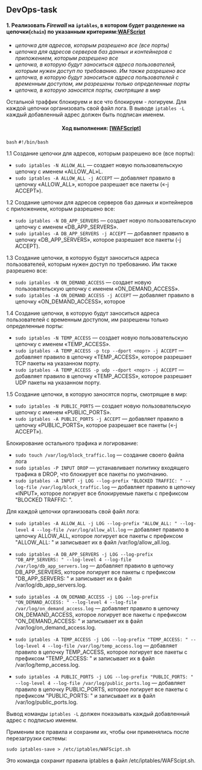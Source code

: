 ## DevOps-task

#### 1. Реализовать _Firewall_ на `iptables`, в котором будет разделение на цепочки(`chain`) по указанным критериям:[WAFScript](https://github.com/igmsecure/DevOps-task/tree/main/WAFScript)

- _цепочка для адресов, которым разрешено все (все порты)_
- _цепочка для адресов серверов баз данных и контейнеров с приложением, которым разрешено все_
- _цепочка, в которую будут заноситься адреса пользователей, которым нужен доступ по требованию. Им также разрешено все_
- _цепочка, в которую будут заноситься адреса пользователей с временным доступом, им разрешены только определенные порты_
- _цепочка, в которую заносятся порты, смотрящие в мир_

Остальной траффик блокируем и все что блокируем - логируем. Для каждой цепочки организовать свой файл лога. 
В выводе `iptables -L` каждый добавленный адрес должен быть подписан именем.

<h4 align="center">
  Ход выполнения: <a href="https://github.com/igmsecure/DevOps-task/tree/main/WAFScript" target="_blank">[WAFScript]</a> 
</h4>

`bash`
`#!/bin/bash`

1.1 Создание цепочки для адресов, которым разрешено все (все порты):

- `sudo iptables -N ALLOW_ALL` — создает новую пользовательскую цепочку с именем «ALLOW_AL»L.
- `sudo iptables -A ALLOW_ALL -j ACCEPT` — добавляет правило в цепочку «ALLOW_ALL», которое разрешает все пакеты («-j ACCEPT»).


1.2 Создание цепочки для адресов серверов баз данных и контейнеров с приложением, которым разрешено все:

- `sudo iptables -N DB_APP_SERVERS` — создает новую пользовательскую цепочку с именем «DB_APP_SERVERS».
- `sudo iptables -A DB_APP_SERVERS -j ACCEPT` — добавляет правило в цепочку «DB_APP_SERVERS», которое разрешает все пакеты (-j ACCEPT).


1.3 Создание цепочки, в которую будут заноситься адреса пользователей, которым нужен доступ по требованию. Им также разрешено все:

- `sudo iptables -N ON_DEMAND_ACCESS` — создает новую пользовательскую цепочку с именем «ON_DEMAND_ACCESS».
- `sudo iptables -A ON_DEMAND_ACCESS -j ACCEPT` — добавляет правило в цепочку «ON_DEMAND_ACCESS», которое

1.4 Создание цепочки, в которую будут заноситься адреса пользователей с временным доступом, им разрешены только определенные порты:

- `sudo iptables -N TEMP_ACCESS` — создает новую пользовательскую цепочку с именем «TEMP_ACCESS».
- `sudo iptables -A TEMP_ACCESS -p tcp --dport <порт> -j ACCEPT` — добавляет правило в цепочку «TEMP_ACCESS», которое разрешает TCP пакеты на указанном порту.
- `sudo iptables -A TEMP_ACCESS -p udp --dport <порт> -j ACCEPT` — добавляет правило в цепочку «TEMP_ACCESS», которое разрешает UDP пакеты на указанном порту.


1.5 Создание цепочки, в которую заносятся порты, смотрящие в мир:

- `sudo iptables -N PUBLIC_PORTS` — создает новую пользовательскую цепочку с именем «PUBLIC_PORTS».
- `sudo iptables -A PUBLIC_PORTS -j ACCEPT` — добавляет правило в цепочку «PUBLIC_PORTS», которое разрешает все пакеты («-j ACCEPT»).


Блокирование остального трафика и логирование:

- `sudo touch /var/log/block_traffic.log` — создание своего файла лога
- `sudo iptables -P INPUT DROP` — устанавливает политику входящего трафика в DROP, что блокирует все пакеты по умолчанию.
- `sudo iptables -A INPUT -j LOG --log-prefix "BLOCKED TRAFFIC: " --log-file /var/log/block_traffic.log` — добавляет правило в цепочку «INPUT», которое логирует все блокируемые пакеты с префиксом "BLOCKED TRAFFIC: ".


Для каждой цепочки организовать свой файл лога:

- `sudo iptables -A ALLOW_ALL -j LOG --log-prefix "ALLOW_ALL: " --log-level 4 --log-file /var/log/allow_all.log` — добавляет правило в цепочку ALLOW_ALL, которое логирует все пакеты с префиксом "ALLOW_ALL: " и записывает их в файл /var/log/allow_all.log.


- `sudo iptables -A DB_APP_SERVERS -j LOG --log-prefix "DB_APP_SERVERS: " --log-level 4 --log-file /var/log/db_app_servers.log` — добавляет правило в цепочку DB_APP_SERVERS, которое логирует все пакеты с префиксом "DB_APP_SERVERS: " и записывает их в файл /var/log/db_app_servers.log.


- `sudo iptables -A ON_DEMAND_ACCESS -j LOG --log-prefix "ON_DEMAND_ACCESS: " --log-level 4 --log-file /var/log/on_demand_access.log` — добавляет правило в цепочку ON_DEMAND_ACCESS, которое логирует все пакеты с префиксом "ON_DEMAND_ACCESS: " и записывает их в файл /var/log/on_demand_access.log.


- `sudo iptables -A TEMP_ACCESS -j LOG --log-prefix "TEMP_ACCESS: " --log-level 4 --log-file /var/log/temp_access.log` — добавляет правило в цепочку TEMP_ACCESS, которое логирует все пакеты с префиксом "TEMP_ACCESS: " и записывает их в файл /var/log/temp_access.log.


- `sudo iptables -A PUBLIC_PORTS -j LOG --log-prefix "PUBLIC_PORTS: " --log-level 4 --log-file /var/log/public_ports.log` — добавляет правило в цепочку PUBLIC_PORTS, которое логирует все пакеты с префиксом "PUBLIC_PORTS: " и записывает их в файл /var/log/public_ports.log.


Вывод команды `iptables -L` должен показывать каждый добавленный адрес с подписью именем.

Применим все правила и сохраним их, чтобы они применялись после перезагрузки системы:

`sudo iptables-save > /etc/iptables/WAFScipt.sh`

Это команда сохранит правила iptables в файл /etc/iptables/WAFScipt.sh.
</hr>


